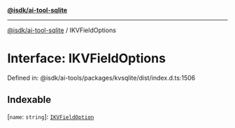 [**@isdk/ai-tool-sqlite**](../README.md)

***

[@isdk/ai-tool-sqlite](../globals.md) / IKVFieldOptions

# Interface: IKVFieldOptions

Defined in: @isdk/ai-tools/packages/kvsqlite/dist/index.d.ts:1506

## Indexable

\[`name`: `string`\]: [`IKVFieldOption`](IKVFieldOption.md)
